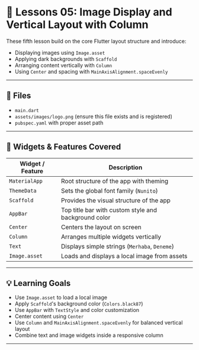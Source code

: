 # 📘 Lessons 05: Image Display and Vertical Layout with Column

These fifth lesson build on the core Flutter layout structure and introduce:

- Displaying images using `Image.asset`
- Applying dark backgrounds with `Scaffold`
- Arranging content vertically with `Column`
- Using `Center` and spacing with `MainAxisAlignment.spaceEvenly`

---

## 📂 Files

- `main.dart`
- `assets/images/logo.png` (ensure this file exists and is registered)
- `pubspec.yaml` with proper asset path

---

## 🧱 Widgets & Features Covered

| Widget / Feature     | Description                                                  |
|----------------------|--------------------------------------------------------------|
| `MaterialApp`        | Root structure of the app with theming                       |
| `ThemeData`          | Sets the global font family (`Nunito`)                       |
| `Scaffold`           | Provides the visual structure of the app                     |
| `AppBar`             | Top title bar with custom style and background color         |
| `Center`             | Centers the layout on screen                                 |
| `Column`             | Arranges multiple widgets vertically                         |
| `Text`               | Displays simple strings (`Merhaba`, `Deneme`)                |
| `Image.asset`        | Loads and displays a local image from assets                 |

---

## 💡 Learning Goals

- Use `Image.asset` to load a local image
- Apply `Scaffold`'s background color (`Colors.black87`)
- Use `AppBar` with `TextStyle` and color customization
- Center content using `Center`
- Use `Column` and `MainAxisAlignment.spaceEvenly` for balanced vertical layout
- Combine text and image widgets inside a responsive column

---


